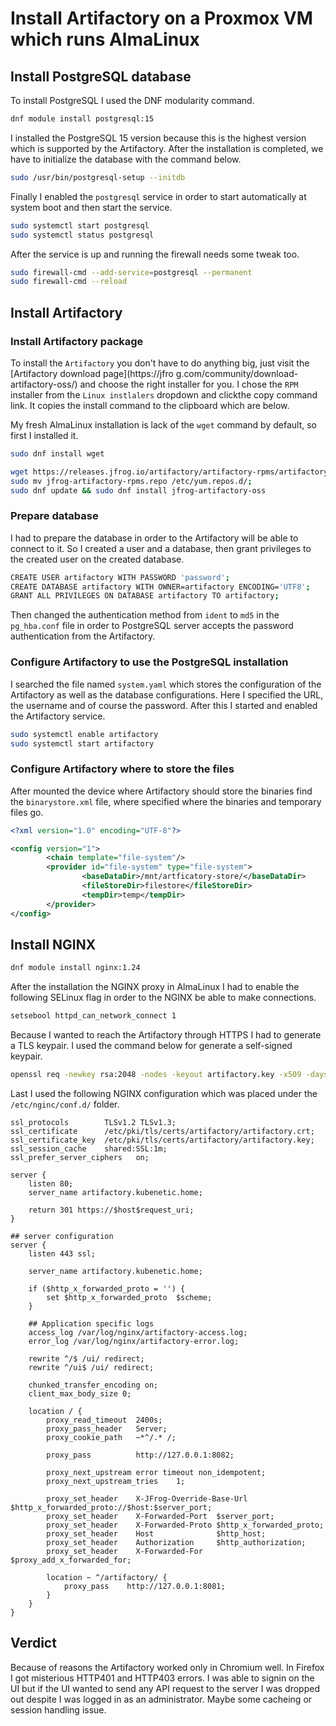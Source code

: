 # Install Artifactory on a Proxmox VM which runs AlmaLinux

## Install PostgreSQL database

To install PostgreSQL I used the DNF modularity command. 

```bash
dnf module install postgresql:15
```

I installed the PostgreSQL 15 version because this is the highest version which is supported by the Artifactory. After
the installation is completed, we have to initialize the database with the command below.

```bash
sudo /usr/bin/postgresql-setup --initdb
```

Finally I enabled the `postgresql` service in order to start automatically at system boot and then start the service.

```bash
sudo systemctl start postgresql
sudo systemctl status postgresql
```

After the service is up and running the firewall needs some tweak too.

```bash
sudo firewall-cmd --add-service=postgresql --permanent
sudo firewall-cmd --reload
```

## Install Artifactory

### Install Artifactory package

To install the `Artifactory` you don't have to do anything big, just visit the [Artifactory download page](https://jfro
g.com/community/download-artifactory-oss/) and choose the right installer for you. I chose the `RPM` installer from the 
`Linux instlalers` dropdown and clickthe copy command link. It copies the install command to the clipboard which are 
below.

My fresh AlmaLinux installation is lack of the `wget` command by default, so first I installed it.

```bash
sudo dnf install wget
```

```bash
wget https://releases.jfrog.io/artifactory/artifactory-rpms/artifactory-rpms.repo -O jfrog-artifactory-rpms.repo;
sudo mv jfrog-artifactory-rpms.repo /etc/yum.repos.d/;
sudo dnf update && sudo dnf install jfrog-artifactory-oss
```

### Prepare database

I had to prepare the database in order to the Artifactory will be able to connect to it. So I created a user and a 
database, then grant privileges to the created user on the created database.

```bash
CREATE USER artifactory WITH PASSWORD 'password';
CREATE DATABASE artifactory WITH OWNER=artifactory ENCODING='UTF8';
GRANT ALL PRIVILEGES ON DATABASE artifactory TO artifactory;
```

Then changed the authentication method from `ident` to `md5` in the `pg_hba.conf` file in order to PostgreSQL server
accepts the password authentication from the Artifactory.

### Configure Artifactory to use the PostgreSQL installation

I searched the file named `system.yaml` which stores the configuration of the Artifactory as well as the database
configurations. Here I specified the URL, the username and of course the password. After this I started and enabled
the Artifactory service.

```bash
sudo systemctl enable artifactory
sudo systemctl start artifactory
```

### Configure Artifactory where to store the files

After mounted the device where Artifactory should store the binaries find the `binarystore.xml` file, where specified
where the binaries and temporary files go.

```xml
<?xml version="1.0" encoding="UTF-8"?>

<config version="1">
        <chain template="file-system"/>
        <provider id="file-system" type="file-system">
                <baseDataDir>/mnt/artficatory-store/</baseDataDir>
                <fileStoreDir>filestore</fileStoreDir>
                <tempDir>temp</tempDir>
        </provider>
</config>
```

## Install NGINX

```bash
dnf module install nginx:1.24
```

After the installation the NGINX proxy in AlmaLinux I had to enable the following SELinux flag in order to the NGINX
be able to make connections.

```bash
setsebool httpd_can_network_connect 1
```

Because I wanted to reach the Artifactory through HTTPS I had to generate a TLS keypair. I used the command below for
generate a self-signed keypair.

```bash
openssl req -newkey rsa:2048 -nodes -keyout artifactory.key -x509 -days 365 -out artifactory.crt
```

Last I used the following NGINX configuration which was placed under the `/etc/nginc/conf.d/` folder.

```plain
ssl_protocols        TLSv1.2 TLSv1.3;
ssl_certificate      /etc/pki/tls/certs/artifactory/artifactory.crt;
ssl_certificate_key  /etc/pki/tls/certs/artifactory/artifactory.key;
ssl_session_cache    shared:SSL:1m;
ssl_prefer_server_ciphers   on;

server {
    listen 80;
    server_name artifactory.kubenetic.home;

    return 301 https://$host$request_uri;
}

## server configuration
server {
    listen 443 ssl;

    server_name artifactory.kubenetic.home;

    if ($http_x_forwarded_proto = '') {
        set $http_x_forwarded_proto  $scheme;
    }

    ## Application specific logs
    access_log /var/log/nginx/artifactory-access.log;
    error_log /var/log/nginx/artifactory-error.log;

    rewrite ^/$ /ui/ redirect;
    rewrite ^/ui$ /ui/ redirect;

    chunked_transfer_encoding on;
    client_max_body_size 0;

    location / {
        proxy_read_timeout  2400s;
        proxy_pass_header   Server;
        proxy_cookie_path   ~*^/.* /;

        proxy_pass          http://127.0.0.1:8082;

        proxy_next_upstream error timeout non_idempotent;
        proxy_next_upstream_tries    1;

        proxy_set_header    X-JFrog-Override-Base-Url $http_x_forwarded_proto://$host:$server_port;
        proxy_set_header    X-Forwarded-Port  $server_port;
        proxy_set_header    X-Forwarded-Proto $http_x_forwarded_proto;
        proxy_set_header    Host              $http_host;
        proxy_set_header    Authorization     $http_authorization;
        proxy_set_header    X-Forwarded-For   $proxy_add_x_forwarded_for;

        location ~ ^/artifactory/ {
            proxy_pass    http://127.0.0.1:8081;
        }
    }
}
```

## Verdict

Because of reasons the Artifactory worked only in Chromium well. In Firefox I got misterious HTTP401 and HTTP403 errors.
I was able to signin on the UI but if the UI wanted to send any API request to the server I was dropped out despite
I was logged in as an administrator. Maybe some cacheing or session handling issue.
